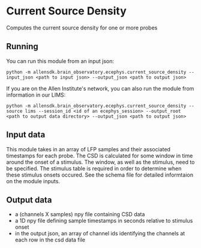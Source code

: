 Current Source Density
======================
Computes the current source density for one or more probes


Running
-------
You can run this module from an input json:
```
python -m allensdk.brain_observatory.ecephys.current_source_density --input_json <path to input json> --output_json <path to output json>
```
If you are on the Allen Institute's network, you can also run the module from information in our LIMS:
```
python -m allensdk.brain_observatory.ecephys.current_source_density --source lims --session_id <id of an ecephys_session> --output_root <path to output data directory> --output_json <path to output json>
```


Input data
----------
This module takes in an array of LFP samples and their associated timestamps for each probe. The CSD is calculated for some window in time around the onset of a stimulus. The window, as well as the stimulus, need to be specified. The stimulus table is required in order to determine when these stimulus onsets occured. See the schema file for detailed informtaion on the module inputs.


Output data
-----------
- a (channels X samples) npy file containing CSD data
- a 1D npy file defining sample timestamps in seconds relative to stimulus onset 
- in the output json, an array of channel ids identifying the channels at each row in the csd data file
